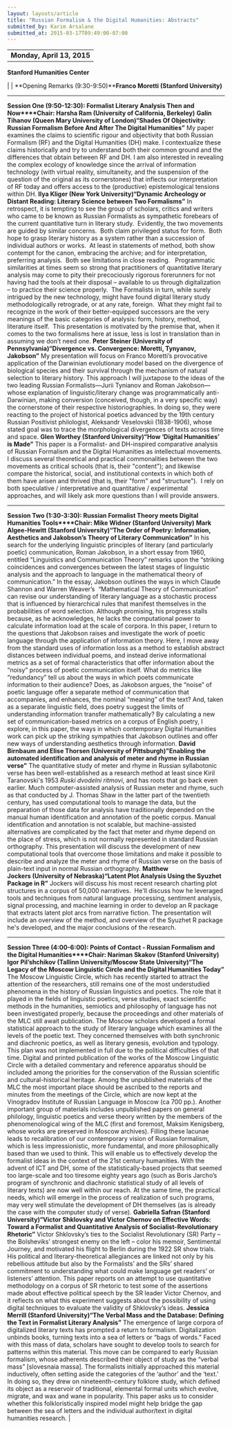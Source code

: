 ```yaml
---
layout: layouts/article
title: "Russian Formalism & the Digital Humanities: Abstracts"
submitted_by: Karim Arsalane
submitted_at: 2015-03-17T09:49:00-07:00
---
```







|  |
| --- |
| **Monday, April 13, 2015**
**Stanford Humanities Center**



|
| **Opening Remarks (9:30-9:50)****Franco Moretti (Stanford University)**


---

**Session One (9:50-12:30): Formalist Literary Analysis Then and Now****Chair: Harsha Ram (University of California, Berkeley)**
**Galin Tihanov (Queen Mary University of London)“Shades Of Objectivity: Russian Formalism Before And After The Digital Humanities”**
My paper examines the claims to scientific rigour and objectivity that both Russian Formalism (RF) and the Digital Humanities (DH) make. I contextualize these claims historically and try to understand both their common ground and the differences that obtain between RF and DH. I am also interested in revealing the complex ecology of knowledge since the arrival of information technology (with virtual reality, simultaneity, and the suspension of the question of the original as its cornerstones) that inflects our interpretation of RF today and offers access to the (productive) epistemological tensions within DH.
**Ilya Kliger (New York University)“Dynamic Archeology or Distant Reading: Literary Science between Two Formalisms”**
In retrospect, it is tempting to see the group of scholars, critics and writers who came to be known as Russian Formalists as sympathetic forebears of the current quantitative turn in literary study.  Evidently, the two movements are guided by similar concerns.  Both claim privileged status for form.  Both hope to grasp literary history as a system rather than a succession of individual authors or works.  At least in statements of method, both show contempt for the canon, embracing the archive; and for interpretation, preferring analysis.  Both see limitations in close reading.   Programmatic similarities at times seem so strong that practitioners of quantitative literary analysis may come to pity their precociously rigorous forerunners for not having had the tools at their disposal – available to us through digitalization – to practice their science properly.  The Formalists in turn, while surely intrigued by the new technology, might have found digital literary study methodologically retrograde, or at any rate, foreign.  What they might fail to recognize in the work of their better-equipped successors are the very meanings of the basic categories of analysis: form, history, method, literature itself.  This presentation is motivated by the premise that, when it comes to the two formalisms here at issue, less is lost in translation than in assuming we don’t need one.
**Peter Steiner (University of Pennsylvania)“Divergence vs. Convergence: Moretti, Tynyanov, Jakobson”**
My presentation will focus on Franco Moretti’s provocative application of the Darwinian evolutionary model based on the divergence of biological species and their survival through the mechanism of natural selection to literary history. This approach I will juxtapose to the ideas of the two leading Russian Formalists—Jurii Tynianov and Roman Jakobson—whose explanation of linguistic/literary change was programmatically anti-Darwinian, making conversion (conceived, though, in a very specific way) the cornerstone of their respective historiographies. In doing so, they were reacting to the project of historical poetics advanced by the 19th century Russian Positivist philologist, Aleksandr Veselovskii (1838-1906), whose stated goal was to trace the morphological divergences of texts across time and space.
**Glen Worthey (Stanford University)“How ‘Digital Humanities’ is Made”**
This paper is a Formalist- and DH-inspired comparative analysis of Russian Formalism and the Digital Humanities as intellectual movements.  I discuss several theoretical and practical commonalities between the two movements as critical schools (that is, their "content"); and likewise compare the historical, social, and institutional contexts in which both of them have arisen and thrived (that is, their "form" and "structure").  I rely on both speculative / interpretative and quantitative / experimental approaches, and will likely ask more questions than I will provide answers.


---

**Session Two (1:30-3:30): Russian Formalist Theory meets Digital Humanities Tools****Chair: Mike Widner (Stanford University)**
**Mark Algee-Hewitt (Stanford University)“The Order of Poetry: Information, Aesthetics and Jakobson’s Theory of Literary Communication”**
In his search for the underlying linguistic principles of literary (and particularly poetic) communication, Roman Jakobson, in a short essay from 1960, entitled “Linguistics and Communication Theory” remarks upon the “striking coincidences and convergences between the latest stages of linguistic analysis and the approach to language in the mathematical theory of communication.” In the essay, Jakobson outlines the ways in which Claude Shannon and Warren Weaver’s  “Mathematical Theory of Communication” can revise our understanding of literary language as a stochastic process that is influenced by hierarchical rules that manifest themselves in the probabilities of word selection. Although promising, his progress stalls because, as he acknowledges, he lacks the computational power to calculate information load at the scale of corpora. In this paper, I return to the questions that Jakobson raises and investigate the work of poetic language through the application of information theory. Here, I move away from the standard uses of information loss as a method to establish abstract distances between individual poems, and instead derive informational metrics as a set of formal characteristics that offer information about the “noisy” process of poetic communication itself. What do metrics like “redundancy” tell us about the ways in which poets communicate information to their audience? Does, as Jakobson argues, the “noise” of poetic language offer a separate method of communication that accompanies, and enhances, the nominal “meaning” of the text? And, taken as a separate linguistic field, does poetry suggest the limits of understanding information transfer mathematically? By calculating a new set of communication-based metrics on a corpus of English poetry, I explore, in this paper, the ways in which contemporary Digital Humanities work can pick up the striking sympathies that Jakobson outlines and offer new ways of understanding aesthetics through information.
**David Birnbaum and Elise Thorsen (University of Pittsburgh)"Enabling the automated identification and analysis of meter and rhyme in Russian verse"**
The quantitative study of meter and rhyme in Russian syllabotonic verse has been well-established as a research method at least since Kiril Taranovski's 1953 *Ruski dvodelni ritmovi*, and has roots that go back even earlier. Much computer-assisted analysis of Russian meter and rhyme, such as that conducted by J. Thomas Shaw in the latter part of the twentieth century, has used computational tools to manage the data, but the preparation of those data for analysis have traditionally depended on the manual human identification and annotation of the poetic corpus. Manual identification and annotation is not scalable, but machine-assisted alternatives are complicated by the fact that meter and rhyme depend on the place of stress, which is not normally represented in standard Russian orthography. This presentation will discuss the development of new computational tools that overcome those limitations and make it possible to describe and analyze the meter and rhyme of Russian verse on the basis of plain-text input in normal Russian orthography.
**Matthew Jockers (University of Nebraska)“Latent Plot Analysis Using the Syuzhet Package in R”**
Jockers will discuss his most recent research charting plot structures in a corpus of 50,000 narratives.  He'll discuss how he leveraged tools and techniques from natural language processing, sentiment analysis, signal processing, and machine learning in order to develop an R package that extracts latent plot arcs from narrative fiction. The presentation will include an overview of the method, and overview of the Syuzhet R package he's developed, and the major conclusions of the research.


---


**Session Three (4:00-6:00): Points of Contact - Russian Formalism and the Digital Humanities****Chair: Nariman Skakov (Stanford University)**
**Igor Pil’shchikov (Tallinn University/Moscow State University)“The Legacy of the Moscow Linguistic Circle and the Digital Humanities Today”**
The Moscow Linguistic Circle, which has recently started to attract the attention of the researchers, still remains one of the most understudied phenomena in the history of Russian linguistics and poetics. The role that it played in the fields of linguistic poetics, verse studies, exact scientific methods in the humanities, semiotics and philosophy of language has not been investigated properly, because the proceedings and other materials of the MLC still await publication. The Moscow scholars developed a formal statistical approach to the study of literary language which examines all the levels of the poetic text. They concerned themselves with both synchronic and diachronic poetics, as well as literary genesis, evolution and typology. This plan was not implemented in full due to the political difficulties of that time.
Digital and printed publication of the works of the Moscow Linguistic Circle with a detailed commentary and reference apparatus should be included among the priorities for the conservation of the Russian scientific and cultural-historical heritage. Among the unpublished materials of the MLC the most important place should be ascribed to the reports and minutes from the meetings of the Circle, which are now kept at the Vinogradov Institute of Russian Language in Moscow (ca 700 pp.). Another important group of materials includes unpublished papers on general philology, linguistic poetics and verse theory written by the members of the phenomenological wing of the MLC (first and foremost, Maksim Kenigsberg, whose works are preserved in Moscow archives).
Filling these lacunae leads to recalibration of our contemporary vision of Russian formalism, which is less impressionistic, more fundamental, and more philosophically based than we used to think. This will enable us to effectively develop the formalist ideas in the context of the 21st century humanities. With the advent of ICT and DH, some of the statistically-based projects that seemed too large-scale and too tiresome eighty years ago (such as Boris Jarcho’s program of synchronic and diachronic statistical study of all levels of literary texts) are now well within our reach. At the same time, the practical needs, which will emerge in the process of realization of such programs, may very well stimulate the development of DH themselves (as is already the case with the computer study of verse).
**Gabriella Safran (Stanford University)“Victor Shklovsky and Victor Chernov on Effective Words: Toward a Formalist and Quantitative Analysis of Socialist-Revolutionary Rhetoric”**
Victor Shklovsky’s ties to the Socialist Revolutionary (SR) Party – the Bolsheviks’ strongest enemy on the left – color his memoir, Sentimental Journey, and motivated his flight to Berlin during the 1922 SR show trials. His political and literary-theoretical allegiances are linked not only by his rebellious attitude but also by the Formalists’ and the SRs’ shared commitment to understanding what could make language get readers’ or listeners’ attention. This paper reports on an attempt to use quantitative methodology on a corpus of SR rhetoric to test some of the assertions made about effective political speech by the SR leader Victor Chernov, and it reflects on what this experiment suggests about the possibility of using digital techniques to evaluate the validity of Shklovsky’s ideas.
**Jessica Merrill (Stanford University)“The Verbal Mass and the Database: Defining the Text in Formalist Literary Analysis”**
The emergence of large corpora of digitalized literary texts has prompted a return to formalism. Digitalization unbinds books, turning texts into a sea of letters or “bags of words.” Faced with this mass of data, scholars have sought to develop tools to search for patterns within this material. This move can be compared to early Russian formalism, whose adherents described their object of study as the “verbal mass” [slovesnaia massa]. The formalists initially approached this material inductively, often setting aside the categories of the ‘author’ and the ‘text.’ In doing so, they drew on nineteenth-century folklore study, which defined its object as a reservoir of traditional, elemental formal units which evolve, migrate, and wax and wane in popularity. This paper asks us to consider whether this folkloristically inspired model might help bridge the gap between the sea of letters and the individual author/text in digital humanities research.
|










